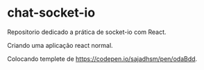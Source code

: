 # chat-socket-io

Repositorio dedicado a prática de socket-io com React.

Criando uma aplicação react normal.

Colocando templete de https://codepen.io/sajadhsm/pen/odaBdd.

## 

